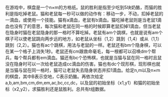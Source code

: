 在游戏中，棋盘是一个n×m的方格纸。鼠的胜利是指至少吃到5块奶酪，而猫的胜利是指吃掉老鼠。猫和老鼠每一秒可以做的动作有：移动一步，不动，扣掉老鼠的一滴血，或使用一个技能。猫有a滴血，老鼠有b滴血。猫吃掉老鼠则是当老鼠1滴血也没有了的意思，每次猫和老鼠在同一格的时候即算老鼠扣掉1滴血，但当老鼠在隐身时猫在老鼠隐身的那一格时不算吃掉。老鼠有am个跳棋，也就是说有am个棋子可以使老鼠跳向两步远的地方，如老鼠从坐标（1,2）跳到（1,4）或从（1,1）跳到（2,2）。猫也有ac个跳棋，用法与老鼠的一样。老鼠还有bm个隐身棋，可以在某一个格子上消失1秒。老鼠还有cm跟救命毫毛，每一根都可以召唤dm个帮兵，每个帮兵都有em滴血。猫还有bc个恐怖棋，也就是当猫与鼠在同一格时且鼠没在隐身时可以一次给老鼠造成cc滴血的伤害。猫也有dc个现形棋，现形棋也就是当猫与鼠在同一格时，猫可让老鼠失去隐身状态并扣1滴血。给定n,m以及n×m的棋盘，其中B表示空地，C表示奶酪。再依次给定a,b,am,bm,cm,dm,em,ac,bc,cc,dc，以及鼠的初始坐标（x1,y1）和猫的初始坐标（x2,y2），求猫胜利还是鼠胜利。总共有t组数据。
